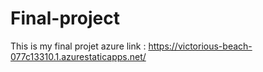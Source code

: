# Final-project
This is my final projet
azure link : https://victorious-beach-077c13310.1.azurestaticapps.net/
